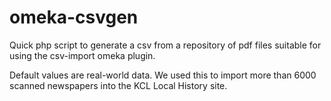omeka-csvgen
============

Quick php script to generate a csv from a repository of pdf files suitable for using the csv-import omeka plugin.

Default values are real-world data. We used this to import more than 6000 scanned newspapers into the KCL Local History site.


